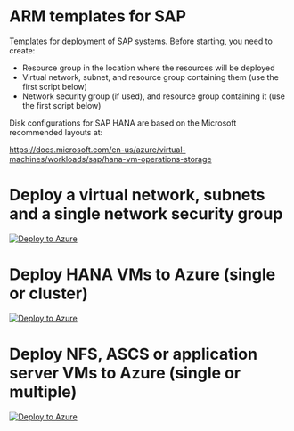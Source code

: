 # ARM templates for SAP
Templates for deployment of SAP systems. Before starting, you need to create:

* Resource group in the location where the resources will be deployed
* Virtual network, subnet, and resource group containing them (use the first script below)
* Network security group (if used), and resource group containing it (use the first script below)

Disk configurations for SAP HANA are based on the Microsoft recommended layouts at:

https://docs.microsoft.com/en-us/azure/virtual-machines/workloads/sap/hana-vm-operations-storage

# Deploy a virtual network, subnets and a single network security group
[![Deploy to Azure](https://azuredeploy.net/deploybutton.png)](https://portal.azure.com/#create/Microsoft.Template/uri/https%3A%2F%2Fraw.githubusercontent.com%2Fdohughes-msft%2Fsap%2Fmaster%2Farm%2Fnetwork%2Fvnet_nsg.json)

# Deploy HANA VMs to Azure (single or cluster)
[![Deploy to Azure](https://azuredeploy.net/deploybutton.png)](https://portal.azure.com/#create/Microsoft.Template/uri/https%3A%2F%2Fraw.githubusercontent.com%2Fdohughes-msft%2Fsap%2Fmaster%2Farm%2Fvm%2Fvm_hana_multi.json)

# Deploy NFS, ASCS or application server VMs to Azure (single or multiple)
[![Deploy to Azure](https://azuredeploy.net/deploybutton.png)](https://portal.azure.com/#create/Microsoft.Template/uri/https%3A%2F%2Fraw.githubusercontent.com%2Fdohughes-msft%2Fsap%2Fmaster%2Farm%2Fvm%2Fvm_app_multi_singleline.json)
